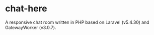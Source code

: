 # chat-here
A responsive chat room written in PHP based on Laravel (v5.4.30) and GatewayWorker (v3.0.7).
